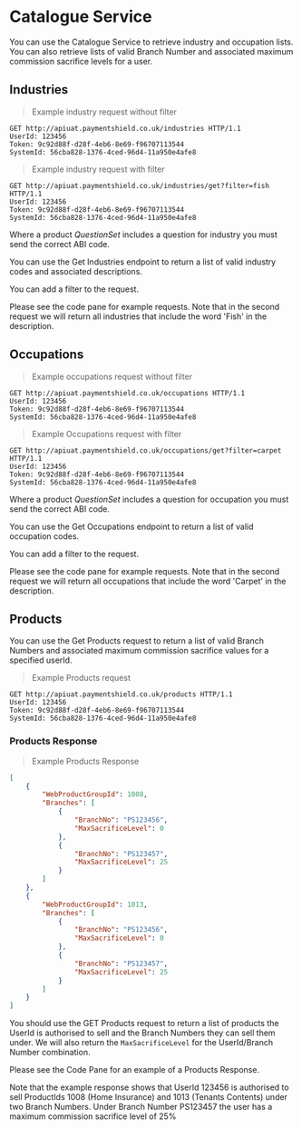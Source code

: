 # Catalogue Service

You can use the Catalogue Service to retrieve industry and occupation lists.  You can also retrieve lists of valid Branch Number and associated maximum commission sacrifice levels for a user.

## Industries


> Example industry request without filter

```http
GET http://apiuat.paymentshield.co.uk/industries HTTP/1.1
UserId: 123456
Token: 9c92d88f-d28f-4eb6-8e69-f96707113544
SystemId: 56cba828-1376-4ced-96d4-11a950e4afe8
```

> Example industry request with filter

```http
GET http://apiuat.paymentshield.co.uk/industries/get?filter=fish HTTP/1.1
UserId: 123456
Token: 9c92d88f-d28f-4eb6-8e69-f96707113544
SystemId: 56cba828-1376-4ced-96d4-11a950e4afe8
```

Where a product _QuestionSet_ includes a question for industry you must send the correct ABI code.

You can use the Get Industries endpoint to return a list of valid industry codes and associated descriptions.

You can add a filter to the request.  

Please see the code pane for example requests.  Note that in the second request we will return all industries that include the word 'Fish' in the description.


## Occupations

> Example occupations request without filter

```http
GET http://apiuat.paymentshield.co.uk/occupations HTTP/1.1
UserId: 123456
Token: 9c92d88f-d28f-4eb6-8e69-f96707113544
SystemId: 56cba828-1376-4ced-96d4-11a950e4afe8
```

> Example Occupations request with filter

```http
GET http://apiuat.paymentshield.co.uk/occupations/get?filter=carpet HTTP/1.1
UserId: 123456
Token: 9c92d88f-d28f-4eb6-8e69-f96707113544
SystemId: 56cba828-1376-4ced-96d4-11a950e4afe8
```

Where a product _QuestionSet_ includes a question for occupation you must send the correct ABI code.

You can use the Get Occupations endpoint to return a list of valid occupation codes.

You can add a filter to the request.  

Please see the code pane for example requests.  Note that in the second request we will return all occupations that include the word 'Carpet' in the description.


## Products

You can use the Get Products request to return a list of valid Branch Numbers and associated maximum commission sacrifice values for a specified userId.

> Example Products request

```http
GET http://apiuat.paymentshield.co.uk/products HTTP/1.1
UserId: 123456
Token: 9c92d88f-d28f-4eb6-8e69-f96707113544
SystemId: 56cba828-1376-4ced-96d4-11a950e4afe8
```

### Products Response

 > Example Products Response

```json
[
    {
        "WebProductGroupId": 1008,
        "Branches": [
            {
                "BranchNo": "PS123456",
                "MaxSacrificeLevel": 0
            },
            {
                "BranchNo": "PS123457",
                "MaxSacrificeLevel": 25
            }
        ]
    },
    {
        "WebProductGroupId": 1013,
        "Branches": [
            {
                "BranchNo": "PS123456",
                "MaxSacrificeLevel": 0
            },
            {
                "BranchNo": "PS123457",
                "MaxSacrificeLevel": 25
            }
        ]
    }
]
```


You should use the GET Products request to return a list of products the UserId is authorised to sell and the Branch Numbers they can sell them under.  We will also return the `MaxSacrificeLevel` for the UserId/Branch Number combination.

Please see the Code Pane for an example of a Products Response.

Note that the example response shows that UserId 123456 is authorised to sell ProductIds 1008 (Home Insurance) and 1013 (Tenants Contents) under two Branch Numbers.  Under Branch Number PS123457 the user has a maximum commission sacrifice level of 25%



